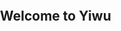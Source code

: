 ## Welcome to Yiwu
<html>
<body>

<!DOCTYPE html>
<meta name="viewport" content="initial-scale=1.0, user-scalable=no" />  
<style type="text/css">  
    html{height:100%}    
    body{height:100%;margin:0px;padding:0px}    
    #container{height:100%}    
</style> 
<script type="text/javascript" src="https://api.map.baidu.com/api?v=2.0&ak=LXpXl6bnXk8EPypPqxwu1CL1s2j0jLU9"></script>
<div id="container"></div> 
var map = new BMap.Map("container"); 
var point = new BMap.Point(116.404, 39.915); 
map.centerAndZoom(point, 15);  
var map = new BMap.Map("container");    
var point = new BMap.Point(116.404, 39.915);    
map.centerAndZoom(point, 15);    
window.setTimeout(function(){  
    map.panTo(new BMap.Point(116.409, 39.918));    
}, 2000);

</body>
</html>
